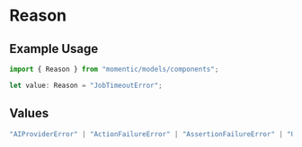 # Reason

## Example Usage

```typescript
import { Reason } from "momentic/models/components";

let value: Reason = "JobTimeoutError";
```

## Values

```typescript
"AIProviderError" | "ActionFailureError" | "AssertionFailureError" | "UserConfigurationError" | "JobTimeoutError" | "InternalWebAgentError" | "InternalPlatformError"
```